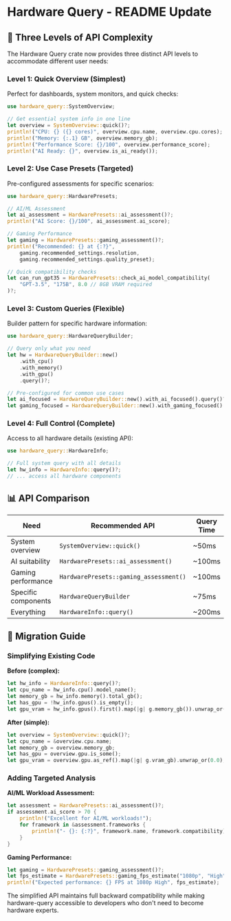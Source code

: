 # Hardware Query - README Update

## 🚀 Three Levels of API Complexity

The Hardware Query crate now provides three distinct API levels to accommodate different user needs:

### Level 1: Quick Overview (Simplest)
Perfect for dashboards, system monitors, and quick checks:

```rust
use hardware_query::SystemOverview;

// Get essential system info in one line
let overview = SystemOverview::quick()?;
println!("CPU: {} ({} cores)", overview.cpu.name, overview.cpu.cores);
println!("Memory: {:.1} GB", overview.memory_gb);
println!("Performance Score: {}/100", overview.performance_score);
println!("AI Ready: {}", overview.is_ai_ready());
```

### Level 2: Use Case Presets (Targeted)
Pre-configured assessments for specific scenarios:

```rust
use hardware_query::HardwarePresets;

// AI/ML Assessment
let ai_assessment = HardwarePresets::ai_assessment()?;
println!("AI Score: {}/100", ai_assessment.ai_score);

// Gaming Performance
let gaming = HardwarePresets::gaming_assessment()?;
println!("Recommended: {} at {:?}", 
    gaming.recommended_settings.resolution,
    gaming.recommended_settings.quality_preset);

// Quick compatibility checks
let can_run_gpt35 = HardwarePresets::check_ai_model_compatibility(
    "GPT-3.5", "175B", 8.0 // 8GB VRAM required
)?;
```

### Level 3: Custom Queries (Flexible)
Builder pattern for specific hardware information:

```rust
use hardware_query::HardwareQueryBuilder;

// Query only what you need
let hw = HardwareQueryBuilder::new()
    .with_cpu()
    .with_memory()
    .with_gpu()
    .query()?;

// Pre-configured for common use cases
let ai_focused = HardwareQueryBuilder::new().with_ai_focused().query()?;
let gaming_focused = HardwareQueryBuilder::new().with_gaming_focused().query()?;
```

### Level 4: Full Control (Complete)
Access to all hardware details (existing API):

```rust
use hardware_query::HardwareInfo;

// Full system query with all details
let hw_info = HardwareInfo::query()?;
// ... access all hardware components
```

## 📊 API Comparison

| Need | Recommended API | Query Time | Memory | Code Lines |
|------|----------------|-----------|---------|------------|
| System overview | `SystemOverview::quick()` | ~50ms | Low | 1-2 |
| AI suitability | `HardwarePresets::ai_assessment()` | ~100ms | Medium | 2-3 |
| Gaming performance | `HardwarePresets::gaming_assessment()` | ~100ms | Medium | 2-3 |
| Specific components | `HardwareQueryBuilder` | ~75ms | Medium | 3-5 |
| Everything | `HardwareInfo::query()` | ~200ms | High | 1+ |

## 🎯 Migration Guide

### Simplifying Existing Code

**Before (complex):**
```rust
let hw_info = HardwareInfo::query()?;
let cpu_name = hw_info.cpu().model_name();
let memory_gb = hw_info.memory().total_gb();
let has_gpu = !hw_info.gpus().is_empty();
let gpu_vram = hw_info.gpus().first().map(|g| g.memory_gb()).unwrap_or(0.0);
```

**After (simple):**
```rust
let overview = SystemOverview::quick()?;
let cpu_name = &overview.cpu.name;
let memory_gb = overview.memory_gb;
let has_gpu = overview.gpu.is_some();
let gpu_vram = overview.gpu.as_ref().map(|g| g.vram_gb).unwrap_or(0.0);
```

### Adding Targeted Analysis

**AI/ML Workload Assessment:**
```rust
let assessment = HardwarePresets::ai_assessment()?;
if assessment.ai_score > 70 {
    println!("Excellent for AI/ML workloads!");
    for framework in &assessment.frameworks {
        println!("- {}: {:?}", framework.name, framework.compatibility);
    }
}
```

**Gaming Performance:**
```rust
let gaming = HardwarePresets::gaming_assessment()?;
let fps_estimate = HardwarePresets::gaming_fps_estimate("1080p", "High")?;
println!("Expected performance: {} FPS at 1080p High", fps_estimate);
```

The simplified API maintains full backward compatibility while making hardware-query accessible to developers who don't need to become hardware experts.
